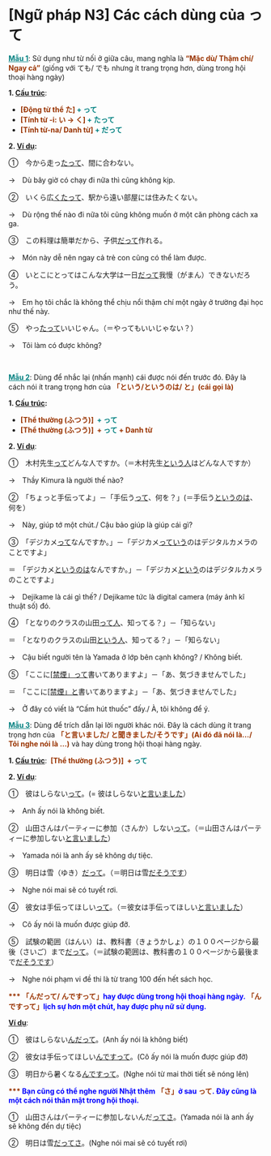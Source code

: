 # [Ngữ pháp N3] Các cách dùng của って
<div class="entry-content">
<p><span style="text-decoration: underline;"><span style="color: #008080; text-decoration: underline;"><strong>Mẫu 1</strong></span></span>: Sử dụng như từ nối ở giữa câu, mang nghĩa là <strong><span style="color: #993300;">“Mặc dù/ Thậm chí/ Ngay cả”</span></strong> (giống với ても/ でも nhưng ít trang trọng hơn, dùng trong hội thoại hàng ngày)</p>
<p><strong>1. <span style="text-decoration: underline;">Cấu trúc</span></strong>:</p>
<ul>
<li><strong><span style="color: #008080;"><span style="color: #993300;">[Động từ thể た]</span> + って</span></strong></li>
<li><strong><span style="color: #008080;"><span style="color: #993300;">[Tính từ -i: い → く]</span> + たって</span></strong></li>
<li><strong><span style="color: #008080;"><span style="color: #993300;">[Tính từ-na/ Danh từ]</span> + だって</span></strong></li>
</ul>
<p><strong>2. <span style="text-decoration: underline;">Ví dụ</span>:</strong></p>
<p>①　今から走っ<span style="text-decoration: underline;">たって</span>、間に合わない。</p>
<p>→　Dù bây giờ có chạy đi nữa thì cũng không kịp.</p>
<p>②　いくら広<span style="text-decoration: underline;">くたって</span>、駅から遠い部屋には住みたくない。</p>
<p>→　Dù rộng thế nào đi nữa tôi cũng không muốn ở một căn phòng cách xa ga.</p>
<p>③　この料理は簡単だから、子供<span style="text-decoration: underline;">だって</span>作れる。</p>
<p>→　Món này dễ nên ngay cả trẻ con cũng có thể làm được.</p>
<p>④　いとこにとってはこんな大学は一日<span style="text-decoration: underline;">だって</span>我慢（がまん）できないだろう。</p>
<p>→　Em họ tôi chắc là không thể chịu nổi thậm chí một ngày ở trường đại học như thế này.</p>
<p>⑤　やっ<span style="text-decoration: underline;">たって</span>いいじゃん。（＝やってもいいじゃない？）</p>
<p>→　Tôi làm có được không?</p>

<br/>
</p>
<p><span style="text-decoration: underline;"><span style="color: #008080; text-decoration: underline;"><strong>Mẫu 2</strong></span></span>: Dùng để nhắc lại (nhấn mạnh) cái được nói đến trước đó. Đây là cách nói ít trang trọng hơn của <strong><span style="color: #993300;">「という/というのは/ と」(cái gọi là)</span></strong></p>
<p><strong>1. <span style="text-decoration: underline;">Cấu trúc</span>: </strong></p>
<ul>
<li><strong><span style="color: #993300;">[Thể thường (ふつう)]  <span style="color: #008080;">+ って</span></span></strong></li>
<li><strong><span style="color: #993300;">[Thể thường (ふつう)]  +<span style="color: #008080;"> って</span> + Danh từ</span></strong></li>
</ul>
<p><strong>2. <span style="text-decoration: underline;">Ví dụ</span></strong>:</p>
<p>①　木村先生<span style="text-decoration: underline;">って</span>どんな人ですか。（＝木村先生<span style="text-decoration: underline;">という人</span>はどんな人ですか）</p>
<p>→　Thầy Kimura là người thế nào?</p>
<p>②　「ちょっと手伝ってよ」－「手伝う<span style="text-decoration: underline;">って</span>、何を？」(＝手伝う<span style="text-decoration: underline;">というのは</span>、何を）</p>
<p>→　Này, giúp tớ một chút./ Cậu bảo giúp là giúp cái gì?</p>
<p>③　「デジカメ<span style="text-decoration: underline;">って</span>なんですか。」－「デジカメ<span style="text-decoration: underline;">っていう</span>のはデジタルカメラのことですよ」</p>
<p>＝　「デジカメ<span style="text-decoration: underline;">というのは</span>なんですか。」－「デジカメ<span style="text-decoration: underline;">という</span>のはデジタルカメラのことですよ」</p>
<p>→　Dejikame là cái gì thế? / Dejikame tức là digital camera (máy ảnh kĩ thuật số) đó.</p>
<p>④　「となりのクラスの山田<span style="text-decoration: underline;">って人</span>、知ってる？」－「知らない」</p>
<p>＝　「となりのクラスの山田<span style="text-decoration: underline;">という人</span>、知ってる？」－「知らない」</p>
<p>→　Cậu biết người tên là Yamada ở lớp bên cạnh không? / Không biết.</p>
<p>⑤　「ここに<span style="text-decoration: underline;">[禁煙」って</span>書いてありますよ」－「あ、気づきませんでした」</p>
<p>＝　「ここに<span style="text-decoration: underline;">[禁煙」と</span>書いてありますよ」－「あ、気づきませんでした」</p>
<p>→　Ở đây có viết là “Cấm hút thuốc” đấy./ À, tôi không để ý.</p>
<p><span style="text-decoration: underline;"><span style="color: #008080; text-decoration: underline;"><strong>Mẫu 3</strong></span></span>: Dùng để trích dẫn lại lời người khác nói. Đây là cách dùng ít trang trọng hơn của <strong><span style="color: #993300;">「と言いました/ と聞きました/そうです」</span><span style="color: #993300;">(Ai đó đã nói là…/ Tôi nghe nói là …)</span></strong> và hay dùng trong hội thoại hàng ngày.</p>
<p><strong>1. <span style="text-decoration: underline;">Cấu trúc</span></strong>: <strong><span style="color: #993300;"> [Thể thường (ふつう)]  +<span style="color: #008080;"> って</span></span></strong></p>
<p><strong>2. <span style="text-decoration: underline;">Ví dụ</span></strong>:</p>
<p>①　彼はしらない<span style="text-decoration: underline;">って</span>。(= 彼はしらない<span style="text-decoration: underline;">と言いました</span>）</p>
<p>→　Anh ấy nói là không biết.</p>
<p>②　山田さんはパーティーに参加（さんか）しない<span style="text-decoration: underline;">って</span>。（＝山田さんはパーティーに参加しない<span style="text-decoration: underline;">と言いました</span>）</p>
<p>→　Yamada nói là anh ấy sẽ không dự tiệc.</p>
<p>③　明日は雪（ゆき）<span style="text-decoration: underline;">だって</span>。（＝明日は雪<span style="text-decoration: underline;">だそうです</span>）</p>
<p>→　Nghe nói mai sẽ có tuyết rơi.</p>
<p>④　彼女は手伝ってほしい<span style="text-decoration: underline;">って</span>。（＝彼女は手伝ってほしい<span style="text-decoration: underline;">と言いました</span>）</p>
<p>→　Cô ấy nói là muốn được giúp đỡ.</p>
<p>⑤　試験の範囲（はんい）は、<span class="color">教科書（きょうかしょ）の１００ページから最後（さいご）まで<span style="text-decoration: underline;">だって</span></span>。（＝試験の範囲は、教科書の１００ページから最後まで<span style="text-decoration: underline;">だそうです</span>）</p>
<p>→　Nghe nói phạm vi đề thi là từ trang 100 đến hết sách học.</p>
<p><span style="color: #993300;"><strong>*** 「んだって/ んですって」<span style="color: #0000ff;">hay được dùng trong hội thoại hàng ngày.</span> 「んですって」<span style="color: #0000ff;">lịch sự hơn một chút, hay được phụ nữ sử dụng.</span></strong></span></p>
<p><span style="text-decoration: underline;"><strong>Ví dụ</strong></span>:</p>
<p>①　彼はしらない<span style="text-decoration: underline;">んだって</span>。(Anh ấy nói là không biết)</p>
<p>②　彼女は手伝ってほしい<span style="text-decoration: underline;">んですって</span>。(Cô ấy nói là muốn được giúp đỡ)</p>
<p>③　明日から暑くなる<span style="text-decoration: underline;">んですって</span>。(Nghe nói từ mai thời tiết sẽ nóng lên)</p>
<p><span style="color: #0000ff;"><strong><span style="color: #993300;">***</span> Bạn cũng có thể nghe người Nhật thêm <span style="color: #993300;">「さ」</span>ở sau <span style="color: #993300;">って</span>. Đây cũng là một cách nói thân mật trong hội thoại.</strong></span></p>
<p>①　山田さんはパーティーに参加しないんだ<span style="text-decoration: underline;">ってさ</span>。(Yamada nói là anh ấy sẽ không đến dự tiệc)</p>
<p>②　明日は雪<span style="text-decoration: underline;">だってさ</span>。(Nghe nói mai sẽ có tuyết rơi)</p>

</div>